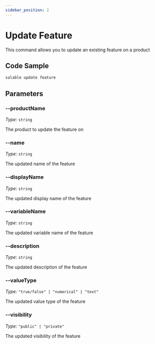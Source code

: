 ```yaml
---
sidebar_position: 2
---
```


# Update Feature

This command allows you to update an existing feature on a product

## Code Sample

```bash
salable update feature
```

## Parameters

### --productName

_Type:_ `string`

The product to update the feature on

### --name

_Type:_ `string`

The updated name of the feature

### --displayName

_Type:_ `string`

The updated display name of the feature

### --variableName

_Type:_ `string`

The updated variable name of the feature

### --description

_Type:_ `string`

The updated description of the feature

### --valueType

_Type:_ `"true/false" | "numerical" | "text"`

The updated value type of the feature

### --visibility

_Type:_ `"public" | "private"`

The updated visibility of the feature
